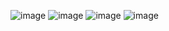 ![image](https://github.com/user-attachments/assets/a87a3a23-befc-4f5a-b3f7-33b1ca443f73)
![image](https://github.com/user-attachments/assets/80822e64-8e92-45ac-bff9-158d0383c47c)
![image](https://github.com/user-attachments/assets/ab12c077-be48-4064-913b-1c394260d971)
![image](https://github.com/user-attachments/assets/12ed2771-2872-474b-bfdf-e39bedd7e712)
